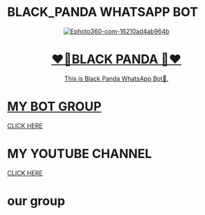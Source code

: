 # BLACK_PANDA WHATSAPP BOT
<div align="center">
<a href="https://ibb.co/zhs6W4y"><img src="https://i.ibb.co/ccJYKrG/Ephoto360-com-16210ad4ab964b.jpg" alt="Ephoto360-com-16210ad4ab964b" border="0"></a><br /><a target='_blank' href='https://the-crosswordsolver.com/offbeat-parisian-tourist-sites-6-letters'>
<h1>❤️🐼BLACK PANDA 🐼❤️</h1>
</div>
<p align="center">
      This is Black Panda WhatsApp Bot🐼.
      <br>
     </div> 
<h1>MY BOT GROUP</h1>
<a href="https://chat.whatsapp.com/EiAMgRvran32kP9oChu5tb">CLICK HERE</a>
<h1>MY YOUTUBE CHANNEL</h1>
<a href="https://youtube.com/channel/UCRt-7UDMMcfjunuZwZi481Q">CLICK HERE</a>
  <br>
<h1>our group<h1>
<a herf="fa-regular fa-alien-8bit"></a>
<font-awesome-icon icon="fa-duotone fa-alien" />
